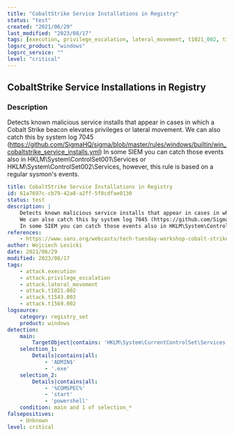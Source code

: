 ```yaml
---
title: "CobaltStrike Service Installations in Registry"
status: "test"
created: "2021/06/29"
last_modified: "2023/08/17"
tags: [execution, privilege_escalation, lateral_movement, t1021_002, t1543_003, t1569_002, detection_rule]
logsrc_product: "windows"
logsrc_service: ""
level: "critical"
---
```


## CobaltStrike Service Installations in Registry

### Description

Detects known malicious service installs that appear in cases in which a Cobalt Strike beacon elevates privileges or lateral movement.
We can also catch this by system log 7045 (https://github.com/SigmaHQ/sigma/blob/master/rules/windows/builtin/win_cobaltstrike_service_installs.yml)
In some SIEM you can catch those events also in HKLM\System\ControlSet001\Services or HKLM\System\ControlSet002\Services, however, this rule is based on a regular sysmon's events.


```yml
title: CobaltStrike Service Installations in Registry
id: 61a7697c-cb79-42a8-a2ff-5f0cdfae0130
status: test
description: |
    Detects known malicious service installs that appear in cases in which a Cobalt Strike beacon elevates privileges or lateral movement.
    We can also catch this by system log 7045 (https://github.com/SigmaHQ/sigma/blob/master/rules/windows/builtin/win_cobaltstrike_service_installs.yml)
    In some SIEM you can catch those events also in HKLM\System\ControlSet001\Services or HKLM\System\ControlSet002\Services, however, this rule is based on a regular sysmon's events.
references:
    - https://www.sans.org/webcasts/tech-tuesday-workshop-cobalt-strike-detection-log-analysis-119395
author: Wojciech Lesicki
date: 2021/06/29
modified: 2023/08/17
tags:
    - attack.execution
    - attack.privilege_escalation
    - attack.lateral_movement
    - attack.t1021.002
    - attack.t1543.003
    - attack.t1569.002
logsource:
    category: registry_set
    product: windows
detection:
    main:
        TargetObject|contains: 'HKLM\System\CurrentControlSet\Services'
    selection_1:
        Details|contains|all:
            - 'ADMIN$'
            - '.exe'
    selection_2:
        Details|contains|all:
            - '%COMSPEC%'
            - 'start'
            - 'powershell'
    condition: main and 1 of selection_*
falsepositives:
    - Unknown
level: critical

```
